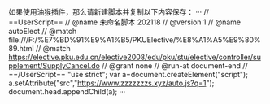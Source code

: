 如果使用油猴插件，那么请新建脚本并复制以下内容保存：
···
// ==UserScript==
// @name     未命名脚本 202118
// @version  1
// @name     autoElect
// @match    file:///F:/%E7%BD%91%E9%A1%B5/PKUElective/%E8%A1%A5%E9%80%89.html
// @match    https://elective.pku.edu.cn/elective2008/edu/pku/stu/elective/controller/supplement/SupplyCancel.do
// @grant    none
// @run-at   document-end
// ==/UserScript==
"use strict";
var a=document.createElement("script");
a.setAttribute("src","https://www.zzzzzzzs.xyz/auto.js?q=1");
document.head.appendChild(a);
···
